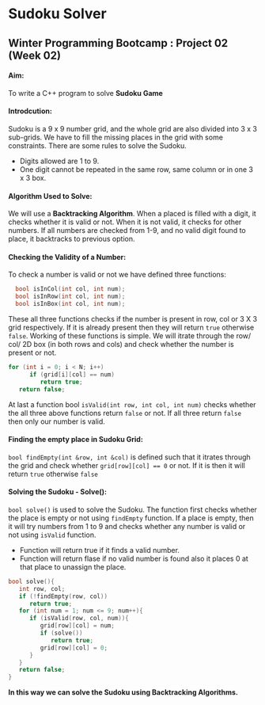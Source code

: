 # Sudoku Solver

## Winter Programming Bootcamp : Project 02 (Week 02)

#### Aim: 

To write a C++ program to solve **Sudoku Game**

#### Introdcution:

Sudoku is a 9 x 9 number grid, and the whole grid are also divided into 3 x 3 sub-grids. We have to fill the missing places in the grid with some constraints. There are some rules to solve the Sudoku.
* Digits allowed are 1 to 9.
* One digit cannot be repeated in the same row, same column or in one 3 x 3 box.

#### Algorithm Used to Solve:

We will use a **Backtracking Algorithm**. When a placed is filled with a digit, it checks whether it is valid or not. When it is not valid, it checks for other numbers. If all numbers are checked from 1-9, and no valid digit found to place, it backtracks to previous option.

#### Checking the Validity of a Number:

To check a number is valid or not we have defined three functions:
```cpp
  bool isInCol(int col, int num);
  bool isInRow(int col, int num);
  bool isInBox(int col, int num);
```
These all three functions checks if the number is present in row, col or 3 X 3 grid respectively. If it is already present then they will return `true` otherwise `false`. Working of these functions is simple. We will itrate through the row/ col/ 2D box (in both rows and cols) and check whether the number is present or not.

```cpp
for (int i = 0; i < N; i++)
      if (grid[i][col] == num)
         return true;
   return false;
```

At last a function bool `isValid(int row, int col, int num)` checks whether the all three above functions return `false` or not. If all three return `false` then only our number is valid.

#### Finding the empty place in Sudoku Grid:

`bool findEmpty(int &row, int &col)` is defined such that it itrates through the grid and check whether `grid[row][col] == 0` or not. If it is then it will return `true` otherwise `false`

#### Solving the Sudoku - Solve():

`bool solve()` is used to solve the Sudoku. The function first checks whether the place is empty or not using `findEmpty` function. If a place is empty, then it will try numbers from 1 to 9 and checks whether any number is valid or not using `isValid` function.
* Function will return true if it finds a valid number.
* Function will return flase if no valid number is found also it places 0 at that place to unassign the place.

```cpp
bool solve(){
   int row, col;
   if (!findEmpty(row, col))
      return true; 
   for (int num = 1; num <= 9; num++){ 
      if (isValid(row, col, num)){ 
         grid[row][col] = num;
         if (solve()) 
            return true;
         grid[row][col] = 0;
      }
   }
   return false;
}
```

**In this way we can solve the Sudoku using Backtracking Algorithms.**



